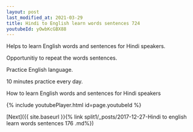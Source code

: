 ```yaml
---
layout: post
last_modified_at: 2021-03-29
title: Hindi to English learn words sentences 724 
youtubeId: yOwbKcGBX88
---
```

 
 
Helps to learn English words and sentences for Hindi speakers.

Opportunitiy to repeat the words sentences. 

Practice English language. 
 
10 minutes practice every day. 
 
How to learn English words and sentences for Hindi speakers 
 
{% include youtubePlayer.html id=page.youtubeId %}
 
 
[Next]({{ site.baseurl }}{% link  split1/_posts/2017-12-27-Hindi to english learn words sentences 176 .md%})
 
